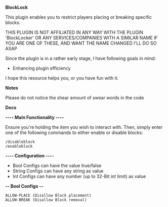 **BlockLock**

This plugin enables you to restrict players placing or breaking specific blocks.

THIS PLUGIN IS NOT AFFILIATED IN ANY WAY WITH THE PLUGIN 'BlockLocker' OR ANY SERVICES/COMPANIES WITH A SIMILAR NAME
IF YOU ARE ONE OF THESE, AND WANT THE NAME CHANGED I'LL DO SO ASAP

Since the plugin is in a rather early stage, I have following goals in mind:
- Enhancing plugin efficiency

I hope this resource helps you, or you have fun with it. 

**Notes**

Please do not notice the shear amount of swear words in the code

**Docs**

**---- Main Functionality ----**

Ensure you're holding the item you wish to interact with. Then, simply enter one of the following commands to either enable or disable blocks:
  
    /disableblock
    /enableblock

**---- Configuration ----**

  - Bool Configs can have the value true/false
  - String Configs can have any string as value
  - Int Configs can have any number (up to 32-Bit int limit) as value

  **-- Bool Configs --**
  
    ALLOW-PLACE (Disallow Block placement)
    ALLOW-BREAK (Disallow Block removal)


